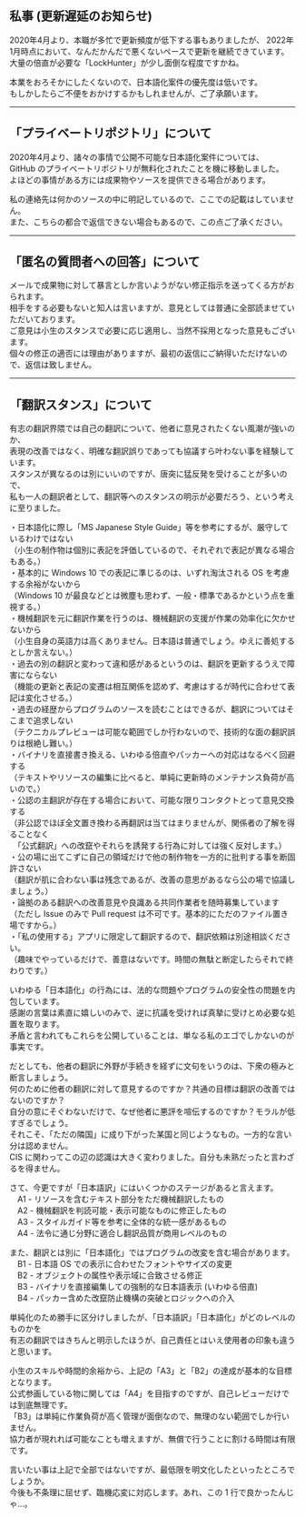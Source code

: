 ## 私事 (更新遅延のお知らせ)
2020年4月より、本職が多忙で更新頻度が低下する事もありましたが、 
2022年1月時点において、なんだかんだで悪くないペースで更新を継続できています。  
大量の倍直が必要な「LockHunter」が少し面倒な程度ですかね。

本業をおろそかにしたくないので、日本語化案件の優先度は低いです。  
もしかしたらご不便をおかけするかもしれませんが、ご了承願います。

---
## 「プライベートリポジトリ」について
2020年4月より、諸々の事情で公開不可能な日本語化案件については、  
GitHub のプライベートリポジトリが無料化されたことを機に移動しました。  
よほどの事情がある方には成果物やソースを提供できる場合があります。

私の連絡先は何かのソースの中に明記しているので、ここでの記載はしていません。  
また、こちらの都合で返信できない場合もあるので、この点ご了承ください。

---
## 「匿名の質問者への回答」について
メールで成果物に対して暴言としか言いようがない修正指示を送ってくる方がおられます。  
相手をする必要もないと知人は言いますが、意見としては普通に全部読ませていただいております。  
ご意見は小生のスタンスで必要に応じ適用し、当然不採用となった意見もございます。  
個々の修正の適否には理由がありますが、最初の返信にご納得いただけないので、返信は致しません。

---
## 「翻訳スタンス」について
有志の翻訳界隈では自己の翻訳について、他者に意見されたくない風潮が強いのか、  
表現の改善ではなく、明確な翻訳誤りであっても協議すら叶わない事を経験しています。  
スタンスが異なるのは別にいいのですが、唐突に猛反発を受けることが多いので、  
私も一人の翻訳者として、翻訳等へのスタンスの明示が必要だろう、という考えに至りました。

・日本語化に際し「MS Japanese Style Guide」等を参考にするが、厳守しているわけではない  
（小生の制作物は個別に表記を評価しているので、それぞれで表記が異なる場合もある。）  
・基本的に Windows 10 での表記に準じるのは、いずれ淘汰される OS を考慮する余裕がないから  
（Windows 10 が最良などとは微塵も思わず、一般・標準であるかという点を重視する。）  
・機械翻訳を元に翻訳作業を行うのは、機械翻訳の支援が作業の効率化に欠かせないから  
（小生自身の英語力は高くありません。日本語は普通でしょう。ゆえに善処するとしか言えない。）  
・過去の別の翻訳と変わって違和感があるというのは、翻訳を更新するうえで障害にならない  
（機能の更新と表記の変遷は相互関係を認めず、考慮はするが時代に合わせて表記は変化させる。）  
・過去の経歴からプログラムのソースを読むことはできるが、翻訳についてはそこまで追求しない  
（テクニカルプレビューは可能な範囲でしか行わないので、技術的な面の翻訳誤りは根絶し難い。）  
・バイナリを直接書き換える、いわゆる倍直やパッカーへの対応はなるべく回避する  
（テキストやリソースの編集に比べると、単純に更新時のメンテナンス負荷が高いので。）  
・公認の主翻訳が存在する場合において、可能な限りコンタクトとって意見交換する  
（非公認でほぼ全文置き換わる再翻訳は当てはまりませんが、関係者の了解を得ることなく  
　「公式翻訳」への改竄やそれらを誘発する行為に対しては強く反対します。）  
・公の場に出てこずに自己の領域だけで他の制作物を一方的に批判する事を断固許さない  
（翻訳が肌に合わない事は残念であるが、改善の意思があるなら公の場で協議しましょう。）  
・論拠のある翻訳への改善意見や良識ある共同作業者を随時募集しています  
（ただし Issue のみで Pull request は不可です。基本的にただのファイル置き場ですから。）  
・「私の使用する」アプリに限定して翻訳するので、翻訳依頼は別途相談ください。  
（趣味でやっているだけで、善意はないです。時間の無駄と断定したらそれで終わりです。）

いわゆる「日本語化」の行為には、法的な問題やプログラムの安全性の問題を内包しています。  
感謝の言葉は素直に嬉しいのみで、逆に抗議を受ければ真摯に受けとめ必要な処置を取ります。  
矛盾と言われてもこれらを公開していることは、単なる私のエゴでしかないのが事実です。

だとしても、他者の翻訳に外野が手続きを経ずに文句をいうのは、下衆の極みと断言しましょう。  
何のために他者の翻訳に対して意見するのですか？共通の目標は翻訳の改善ではないのですか？  
自分の意にそぐわないだけで、なぜ他者に悪評を喧伝するのですか？モラルが低すぎるでしょう。  
それこそ、「ただの隣国」に成り下がった某国と同じようなもの。一方的な言い分は認めません。  
CIS に関わってこの辺の認識は大きく変わりました。自分も未熟だったと言わざるを得ません。


さて、今更ですが「日本語訳」にはいくつかのステージがあると言えます。  
　A1 - リソースを含むテキスト部分をただ機械翻訳したもの  
　A2 - 機械翻訳を判読可能・表示可能なものに修正したもの  
　A3 - スタイルガイド等を参考に全体的な統一感があるもの  
　A4 - 法令に通じ分野に適合し翻訳品質が商用レベルのもの

また、翻訳とは別に「日本語化」ではプログラムの改変を含む場合があります。  
　B1 - 日本語 OS での表示に合わせたフォントやサイズの変更  
　B2 - オブジェクトの属性や表示域に合致させる修正  
　B3 - バイナリを直接編集しての強制的な日本語表示 (いわゆる倍直)  
　B4 - パッカー含めた改竄防止機構の突破とロジックへの介入

単純化のため勝手に区分けしましたが、「日本語訳」「日本語化」がどのレベルのものかを  
有志の翻訳ではきちんと明示したほうが、自己責任とはいえ使用者の印象も違うと思います。

小生のスキルや時間的余裕から、上記の「A3」と「B2」の達成が基本的な目標となります。  
公式参画している物に関しては「A4」を目指すのですが、自己レビューだけでは到底無理です。  
「B3」は単純に作業負荷が高く管理が面倒なので、無理のない範囲でしか行いません。  
協力者が現れれば可能なことも増えますが、無償で行うことに割ける時間は有限です。

言いたい事は上記で全部ではないですが、最低限を明文化したといったところでしょうか。  
今後も不条理に屈せず、臨機応変に対応します。あれ、この 1 行で良かったんじゃ…。
